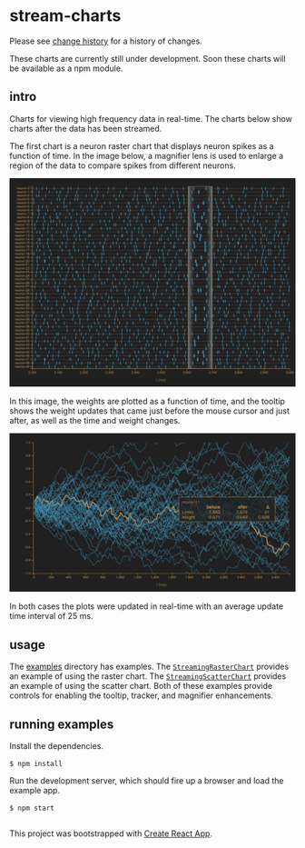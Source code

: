 # stream-charts

Please see [change history](changes.md) for a history of changes.

These charts are currently still under development. Soon these charts will be available as a npm module.

## intro

Charts for viewing high frequency data in real-time. The charts below show charts after the data has been streamed.

The first chart is a neuron raster chart that displays neuron spikes as a function of time. In the image below, a magnifier lens is used to enlarge a region of the data to compare spikes from different neurons.

![raster-chart](docs/images/raster-magnifier.png)

In this image, the weights are plotted as a function of time, and the tooltip shows the weight updates that came just before the mouse cursor and just after, as well as the time and weight changes.

![scatter-chart](docs/images/scatter.png)  

In both cases the plots were updated in real-time with an average update time interval of 25 ms. 

## usage

The [examples](src/app/examples) directory has examples. The [`StreamingRasterChart`](src/app/examples/StreamingRasterChart.tsx) provides an example of using the raster chart. The [`StreamingScatterChart`](src/app/examples/StreamingScatterChart.tsx) provides an example of using the scatter chart. Both of these examples provide controls for enabling the tooltip, tracker, and magnifier enhancements.

## running examples

Install the dependencies.

```shell script
$ npm install
```

Run the development server, which should fire up a browser and load the example app.
```shell script
$ npm start
```

##

This project was bootstrapped with [Create React App](https://github.com/facebook/create-react-app).